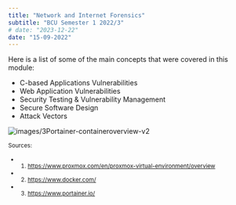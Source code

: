 ```yaml
---
title: "Network and Internet Forensics"
subtitle: "BCU Semester 1 2022/3"
# date: "2023-12-22"
date: "15-09-2022"
---
```


Here is a list of some of the main concepts that were covered in this module:
- C-based Applications Vulnerabilities
- Web Application Vulnerabilities
- Security Testing & Vulnerability Management
- Secure Software Design
- Attack Vectors

![images/3Portainer-containeroverview-v2](/images/3Portainer-containeroverview-v2.png)

<small>Sources:
- 1. https://www.proxmox.com/en/proxmox-virtual-environment/overview
- 2. https://www.docker.com/
- 3. https://www.portainer.io/



</small>
